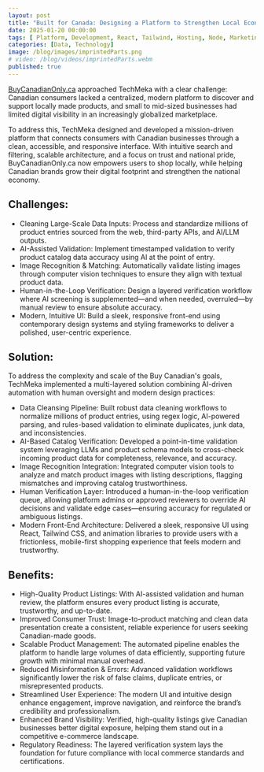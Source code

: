 ```yaml
---
layout: post
title: "Built for Canada: Designing a Platform to Strengthen Local Economies"
date: 2025-01-20 00:00:00
tags: [ Platform, Development, React, Tailwind, Hosting, Node, Marketing, Design, Security, API ]
categories: [Data, Technology]
image: /blog/images/imprintedParts.png
# video: /blog/videos/imprintedParts.webm
published: true
---
```


[BuyCanadianOnly.ca](https://buycanadianonly.ca) approached TechMeka with a clear challenge: Canadian consumers lacked a centralized, modern platform to discover and support locally made products, and small to mid-sized businesses had limited digital visibility in an increasingly globalized marketplace.

To address this, TechMeka designed and developed a mission-driven platform that connects consumers with Canadian businesses through a clean, accessible, and responsive interface. With intuitive search and filtering, scalable architecture, and a focus on trust and national pride, BuyCanadianOnly.ca now empowers users to shop locally, while helping Canadian brands grow their digital footprint and strengthen the national economy.


<!-- <video autoplay loop muted playsinline preload="none" width="100%" height="auto" style="border-radius: 8px; margin-top: 1rem;">
  <source src="/blog/videos/imprintedParts.webm" type="video/webm">
  Your browser does not support the video tag.
</video> -->

<!-- ![imprintedParts][1] -->

## Challenges:
- Cleaning Large-Scale Data Inputs: Process and standardize millions of product entries sourced from the web, third-party APIs, and AI/LLM outputs.
- AI-Assisted Validation: Implement timestamped validation to verify product catalog data accuracy using AI at the point of entry.
- Image Recognition & Matching: Automatically validate listing images through computer vision techniques to ensure they align with textual product data.
- Human-in-the-Loop Verification: Design a layered verification workflow where AI screening is supplemented—and when needed, overruled—by manual review to ensure absolute accuracy.
- Modern, Intuitive UI: Build a sleek, responsive front-end using contemporary design systems and styling frameworks to deliver a polished, user-centric experience.

## Solution:
To address the complexity and scale of the Buy Canadian's goals, TechMeka implemented a multi-layered solution combining AI-driven automation with human oversight and modern design practices:
- Data Cleansing Pipeline: Built robust data cleaning workflows to normalize millions of product entries, using regex logic, AI-powered parsing, and rules-based validation to eliminate duplicates, junk data, and inconsistencies.
- AI-Based Catalog Verification: Developed a point-in-time validation system leveraging LLMs and product schema models to cross-check incoming product data for completeness, relevance, and accuracy.
- Image Recognition Integration: Integrated computer vision tools to analyze and match product images with listing descriptions, flagging mismatches and improving catalog trustworthiness.
- Human Verification Layer: Introduced a human-in-the-loop verification queue, allowing platform admins or approved reviewers to override AI decisions and validate edge cases—ensuring accuracy for regulated or ambiguous listings.
- Modern Front-End Architecture: Delivered a sleek, responsive UI using React, Tailwind CSS, and animation libraries to provide users with a frictionless, mobile-first shopping experience that feels modern and trustworthy.


## Benefits:
- High-Quality Product Listings: With AI-assisted validation and human review, the platform ensures every product listing is accurate, trustworthy, and up-to-date.
- Improved Consumer Trust: Image-to-product matching and clean data presentation create a consistent, reliable experience for users seeking Canadian-made goods.
- Scalable Product Management: The automated pipeline enables the platform to handle large volumes of data efficiently, supporting future growth with minimal manual overhead.
- Reduced Misinformation & Errors: Advanced validation workflows significantly lower the risk of false claims, duplicate entries, or misrepresented products.
- Streamlined User Experience: The modern UI and intuitive design enhance engagement, improve navigation, and reinforce the brand’s credibility and professionalism.
- Enhanced Brand Visibility: Verified, high-quality listings give Canadian businesses better digital exposure, helping them stand out in a competitive e-commerce landscape.
- Regulatory Readiness: The layered verification system lays the foundation for future compliance with local commerce standards and certifications.


 [1]: /blog/images/imprintedParts.png